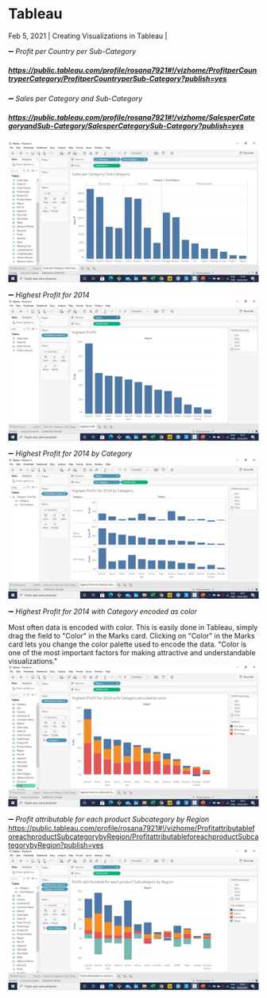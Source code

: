 # Tableau

Feb 5, 2021 | Creating Visualizations in Tableau  |
 

:heavy_minus_sign:  _Profit per Country per Sub-Category_ 
##### https://public.tableau.com/profile/rosana7921#!/vizhome/ProfitperCountryperCategory/ProfitperCountryperSub-Category?publish=yes


:heavy_minus_sign:  _Sales per Category and Sub-Category_ 
##### https://public.tableau.com/profile/rosana7921#!/vizhome/SalesperCategoryandSub-Category/SalesperCategorySub-Category?publish=yes
![Tableau]( https://github.com/RosanaFSS/Tableau/blob/main/Intro%20to%20Data%20Visualization/Sales%20per%20Category%20and%20Sub-Category.jpg )



:heavy_minus_sign:  _Highest Profit for 2014_
![Tableau]( https://github.com/RosanaFSS/Tableau/blob/main/Intro%20to%20Data%20Visualization/Highest%20Profit%20for%202014.jpg )



:heavy_minus_sign:  _Highest Profit for 2014 by Category_
![Tableau]( https://github.com/RosanaFSS/Tableau/blob/main/Intro%20to%20Data%20Visualization/Highest%20Profit%20for%202014%20by%20Category.jpg )



:heavy_minus_sign:  _Highest Profit for 2014 with Category encoded as color_

Most often data is encoded with color. This is easily done in Tableau, simply drag the field to "Color" in the Marks card. 
Clicking on "Color" in the Marks card lets you change the color palette used to encode the data.
"Color is one of the most important factors for making attractive and understandable visualizations."
![Tableau]( https://github.com/RosanaFSS/Tableau/blob/main/Intro%20to%20Data%20Visualization/Highest%20Profit%20for%202014%20with%20Category%20encoded%20as%20color.jpg )




:heavy_minus_sign:  _Profit attributable for each product Subcategory by Region_
https://public.tableau.com/profile/rosana7921#!/vizhome/ProfitattributableforeachproductSubcategorybyRegion/ProfitattributableforeachproductSubcategorybyRegion?publish=yes
![Tableau]( https://github.com/RosanaFSS/Tableau/blob/main/Intro%20to%20Data%20Visualization/Profit%20attributable%20for%20each%20product%20Subcategory%20by%20Region.jpg )

